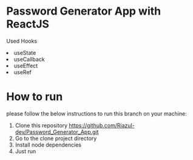 # Password Generator App with ReactJS
Used Hooks
  <li>useState</li>
  <li>useCallback</li>
  <li>useEffect</li>
  <li>useRef</li>

# How to run
please follow the below instructions to run this branch on your machine:
1. Clone this repository
https://github.com/Riazul-dev/Password_Generator_App.git
2. Go to the clone project directory
3. Install node dependencies
4. Just run 
